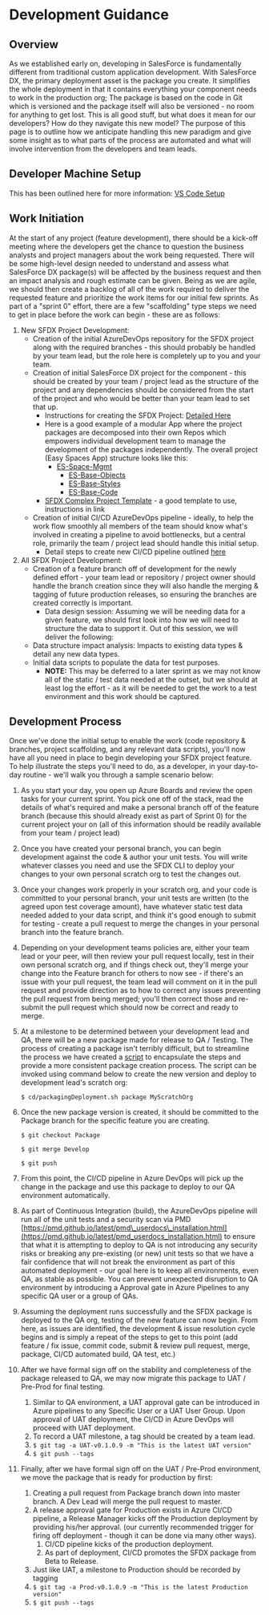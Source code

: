 # Development Guidance

## Overview

As we established early on, developing in SalesForce is fundamentally different from traditional custom application development. With SalesForce DX, the primary deployment asset is the package you create. It simplifies the whole deployment in that it contains everything your component needs to work in the production org; The package is based on the code in Git which is versioned and the package itself will also be versioned - no room for anything to get lost. This is all good stuff, but what does it mean for our developers? How do they navigate this new model? The purpose of this page is to outline how we anticipate handling this new paradigm and give some insight as to what parts of the process are automated and what will involve intervention from the developers and team leads.

## Developer Machine Setup

This has been outlined here for more information: [VS Code Setup](https://ecfmg.gitbook.io/sfdx-unlocked-packages-guide/developer-resources/developer-machine-setup/vs-code-configuration)

## Work Initiation

At the start of any project \(feature development\), there should be a kick-off meeting where the developers get the chance to question the business analysts and project managers about the work being requested. There will be some high-level design needed to understand and assess what SalesForce DX package\(s\) will be affected by the business request and then an impact analysis and rough estimate can be given. Being as we are agile, we should then create a backlog of all of the work required to deliver the requested feature and prioritize the work items for our initial few sprints. As part of a "sprint 0" effort, there are a few "scaffolding" type steps we need to get in place before the work can begin - these are as follows:

1. New SFDX Project Development:
   * Creation of the initial AzureDevOps repository for the SFDX project along with the required branches - this should probably be handled by your team lead, but the role here is completely up to you and your team.
   * Creation of initial SalesForce DX project for the component - this should be created by your team / project lead as the structure of the project and any dependencies should be considered from the start of the project and who would be better than your team lead to set that up.
     * Instructions for creating the SFDX Project: [Detailed Here](https://ecfmg.gitbook.io/sfdx-unlocked-packages-guide/developer-resources/developer-machine-setup/creating-the-sfdx-project)
     * Here is a good example of a modular App where the project packages are decomposed into their own Repos which empowers individual development team to manage the development of the packages independently. The overall project \(Easy Spaces App\) structure looks like this:
       * [ES-Space-Mgmt](https://github.com/ECFMG/ES-Space-Mgmt)
         * [ES-Base-Objects](https://github.com/ECFMG/ES-Base-Objects)
         * [ES-Base-Styles](https://github.com/ECFMG/ES-Base-Styles)
         * [ES-Base-Code](https://github.com/ECFMG/ES-Base-Code)
     * [SFDX Complex Project Template](https://github.com/ECFMG/sfdx-falcon-template) - a good template to use, instructions in link
   * Creation of initial CI/CD AzureDevOps pipeline - ideally, to help the work flow smoothly all members of the team should know what's involved in creating a pipeline to avoid bottlenecks, but a central role, primarily the team / project lead should handle this initial setup.
     * Detail steps to create new CI/CD pipeline outlined [here](https://github.com/ECFMG/salesforce-unlocked-packages-guide/blob/master/salesforce-dx-and-ci-cd/pipeline-introduction.md)
2. All SFDX Project Development:
   * Creation of a feature branch off of development for the newly defined effort - your team lead or repository / project owner should handle the branch creation since they will also handle the merging & tagging of future production releases, so ensuring the branches are created correctly is important.
     * Data design session: Assuming we will be needing data for a given feature, we should first look into how we will need to structure the data to support it. Out of this session, we will deliver the following:
   * Data structure impact analysis: Impacts to existing data types & detail any new data types.
   * Initial data scripts to populate the data for test purposes.
     * **NOTE:** This may be deferred to a later sprint as we may not know all of the static / test data needed at the outset, but we should at least log the effort - as it will be needed to get the work to a test environment and this work should be captured.

## Development Process

Once we've done the initial setup to enable the work \(code repository & branches, project scaffolding, and any relevant data scripts\), you'll now have all you need in place to begin developing your SFDX project feature. To help illustrate the steps you'll need to do, as a developer, in your day-to-day routine - we'll walk you through a sample scenario below:

1. As you start your day, you open up Azure Boards and review the open tasks for your current sprint. You pick one off of the stack, read the details of what's required and make a personal branch off of the feature branch \(because this should already exist as part of Sprint 0\) for the current project your on \(all of this information should be readily available from your team / project lead\)
2. Once you have created your personal branch, you can begin development against the code & author your unit tests. You will write whatever classes you need and use the SFDX CLI to deploy your changes to your own personal scratch org to test the changes out.
3. Once your changes work properly in your scratch org, and your code is committed to your personal branch, your unit tests are written \(to the agreed upon test coverage amount\), have whatever static test data needed added to your data script, and think it's good enough to submit for testing - create a pull request to merge the changes in your personal branch into the feature branch.
4. Depending on your development teams policies are, either your team lead or your peer, will then review your pull request locally, test in their own personal scratch org, and if things check out, they'll merge your change into the Feature branch for others to now see - if there's an issue with your pull request, the team lead will comment on it in the pull request and provide direction as to how to correct any issues preventing the pull request from being merged; you'll then correct those and re-submit the pull request which should now be correct and ready to merge.
5. At a milestone to be determined between your development lead and QA, there will be a new package made for release to QA / Testing. The process of creating a package isn't terribly difficult, but to streamline the process we have created a [script](https://github.com/ECFMG/ES-Space-Mgmt/blob/master/cd/packagingDeployment.sh) to encapsulate the steps and provide a more consistent package creation process. The script can be invoked using command below to create the new version and deploy to development lead's scratch org:

   `$ cd/packagingDeployment.sh package MyScratchOrg`

6. Once the new package version is created, it should be committed to the Package branch for the specific feature you are creating. 

   `$ git checkout Package`

   `$ git merge Develop`

   `$ git push`

7. From this point, the CI/CD pipeline in Azure DevOps will pick up the change in the package and use this package to deploy to our QA environment automatically. 
8. As part of Continuous Integration \(build\), the AzureDevOps pipeline will run all of the unit tests and a security scan via PMD [https://pmd.github.io/latest/pmd\_userdocs\_installation.html](https://pmd.github.io/latest/pmd_userdocs_installation.html) to ensure that what it is attempting to deploy to QA is not introducing any security risks or breaking any pre-existing \(or new\) unit tests so that we have a fair confidence that will not break the environment as part of this automated deployment - our goal here is to keep all environments, even QA, as stable as possible. You can prevent unexpected disruption to QA environment by introducing a Approval gate in Azure Pipelines to any specific QA user or a group of QAs.
9. Assuming the deployment runs successfully and the SFDX package is deployed to the QA org, testing of the new feature can now begin. From here, as issues are identified, the development & issue resolution cycle begins and is simply a repeat of the steps to get to this point \(add feature / fix issue, commit code, submit & review pull request, merge, package, CI/CD automated build, QA test, etc.\)
10. After we have formal sign off on the stability and completeness of the package released to QA, we may now migrate this package to UAT / Pre-Prod for final testing. 
    1. Similar to QA environment, a UAT approval gate can be introduced in Azure pipelines to any Specific User or a UAT User Group. Upon approval of UAT deployment, the CI/CD in Azure DevOps will proceed with UAT deployment.
    2. To record a UAT milestone, a tag should be created by a team lead.
    3. `$ git tag -a UAT-v0.1.0.9 -m "This is the latest UAT version"`
    4. `$ git push --tags`
11. Finally, after we have formal sign off on the UAT / Pre-Prod environment, we move the package that is ready for production by first:
    1. Creating a pull request from Package branch down into master branch. A Dev Lead will merge the pull request to master.
    2. A release approval gate for Production exists in Azure CI/CD pipeline, a Release Manager kicks off the Production deployment by providing his/her approval. \(our currently recommended trigger for firing off deployment - though it can be done via many other ways\).
       1. CI/CD pipeline kicks of the production deployment.
       2. As part of deployment, CI/CD promotes the SFDX package from Beta to Release.
    3. Just like UAT, a milestone to Production should be recorded by tagging
    4. `$ git tag -a Prod-v0.1.0.9 -m "This is the latest Production version"`
    5. `$ git push --tags`

